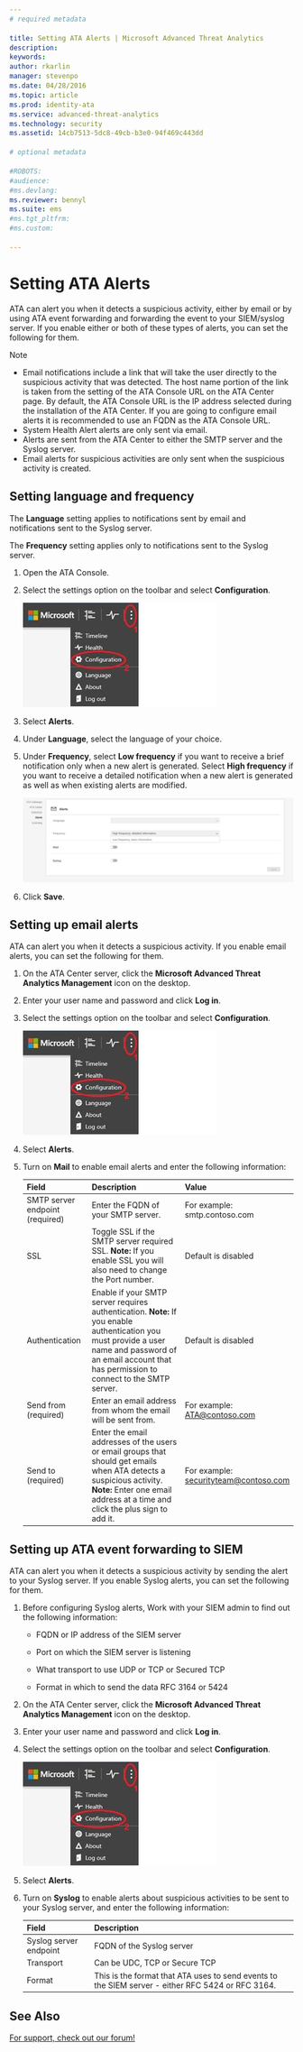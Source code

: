 ```yaml
---
# required metadata

title: Setting ATA Alerts | Microsoft Advanced Threat Analytics
description:
keywords:
author: rkarlin
manager: stevenpo
ms.date: 04/28/2016
ms.topic: article
ms.prod: identity-ata
ms.service: advanced-threat-analytics
ms.technology: security
ms.assetid: 14cb7513-5dc8-49cb-b3e0-94f469c443dd

# optional metadata

#ROBOTS:
#audience:
#ms.devlang:
ms.reviewer: bennyl
ms.suite: ems
#ms.tgt_pltfrm:
#ms.custom:

---
```


# Setting ATA Alerts
ATA can alert you when it detects a suspicious activity, either by email or by using ATA event forwarding and forwarding the event to your SIEM/syslog server. If you enable either or both of these types of alerts, you can set the following for them.

> [!NOTE]
> -   Email notifications include a link that will take the user directly to the suspicious activity that was detected. The host name portion of the link is taken from the setting of the ATA Console URL on the ATA Center page. By default, the ATA Console URL is the IP address selected during the installation of the ATA Center.  If you are going to configure email alerts it is recommended to use an FQDN as the ATA Console URL.
> -   System Health Alert alerts are only sent via email.
> -   Alerts are sent from the ATA Center to either the SMTP server and the Syslog server.
> -   Email alerts for suspicious activities are only sent when the suspicious activity is created.

## Setting language and frequency
The **Language** setting applies to notifications sent by email and notifications sent to the Syslog server.

The **Frequency** setting applies only to notifications sent to the Syslog server.

1.  Open the ATA Console.

2.  Select the settings option on the toolbar and select **Configuration**.

    ![ATA configuration settings icon](media/ATA-config-icon.JPG)

3.  Select **Alerts**.

4.  Under **Language**, select the language of your choice.

5.  Under **Frequency**, select **Low frequency** if you want to receive a brief notification only when a new alert is generated. Select **High frequency** if you want to receive a detailed notification when a new alert is generated as well as when existing alerts are modified.

    ![Configure alert verbosity image](media/ATA-alerts-verbosity-language.png)

6.  Click **Save**.

## Setting up email alerts
ATA can alert you when it detects a suspicious activity. If you enable email alerts, you can set the following for them.

1.  On the ATA Center server, click the **Microsoft Advanced Threat Analytics Management** icon on the desktop.

2.  Enter your user name and password and click **Log in**.

3.  Select the settings option on the toolbar and select **Configuration**.

    ![ATA configuration settings icon](media/ATA-config-icon.JPG)

4.  Select **Alerts**.

5.  Turn on **Mail** to enable email alerts and enter the following information:

    |Field|Description|Value|
    |---------|---------------|---------|
    |SMTP server endpoint (required)|Enter the FQDN of your SMTP server.|For example:<br />smtp.contoso.com|
    |SSL|Toggle SSL if the SMTP server required SSL. **Note:** If you enable SSL you will also need to change the Port number.|Default is disabled|
    |Authentication|Enable if your SMTP server requires authentication. **Note:** If you enable authentication you must provide a user name and password of an email account that has permission to connect to the SMTP server.|Default is disabled|
    |Send from (required)|Enter an email address from whom the email will be sent from.|For example:<br />ATA@contoso.com|
    |Send to (required)|Enter the email addresses of the users or email groups that should get emails when ATA detects a suspicious activity. **Note:** Enter one email address at a time and click the plus sign to add it.|For example:<br />securityteam@contoso.com|

## Setting up ATA event forwarding to SIEM
ATA can alert you when it detects a suspicious activity by sending the alert to your Syslog server. If you enable Syslog alerts, you can set the following for them.

1.  Before configuring Syslog alerts, Work with your SIEM admin to find out the following information:

    -   FQDN or IP address of the SIEM server

    -   Port on which the SIEM server is listening

    -   What transport to use UDP or TCP or Secured TCP

    -   Format in which to send the data RFC 3164 or 5424

2.  On the ATA Center server, click the **Microsoft Advanced Threat Analytics Management** icon on the desktop.

3.  Enter your user name and password and click **Log in**.

4.  Select the settings option on the toolbar and select **Configuration**.

    ![ATA configuration settings icon](media/ATA-config-icon.JPG)

5.  Select **Alerts**.

6.  Turn on **Syslog** to enable alerts about suspicious activities  to be sent to your Syslog server, and enter the following information:

    |Field|Description|
    |---------|---------------|
    |Syslog server endpoint|FQDN of the Syslog server|
    |Transport|Can be UDC, TCP or Secure TCP|
    |Format|This is the format that ATA uses to send events to the SIEM server - either RFC 5424 or RFC 3164.|

## See Also
[For support, check out our forum!](https://social.technet.microsoft.com/Forums/security/en-US/home?forum=mata)
